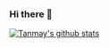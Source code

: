 ### Hi there 👋
[![Tanmay's github stats](https://github-readme-stats.vercel.app/api?username=tans105)](https://github.com/anuraghazra/github-readme-stats)

<!--
**tans105/tans105** is a ✨ _special_ ✨ repository because its `README.md` (this file) appears on your GitHub profile.

Here are some ideas to get you started:

- 🔭 I’m currently working on ...
- 🌱 I’m currently learning ...
- 👯 I’m looking to collaborate on ...
- 🤔 I’m looking for help with ...
- 💬 Ask me about ...
- 📫 How to reach me: ...
- 😄 Pronouns: ...
- ⚡ Fun fact: ...
-->
